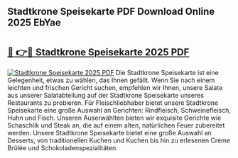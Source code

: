 ## Stadtkrone Speisekarte PDF Download Online 2025 EbYae

# <h2><a href="http://gc9hxw.nevu.top/?p=Stadtkrone+Speisekarte">🔗 👉🔴 Stadtkrone Speisekarte 2025 PDF</a></h2>

[![Stadtkrone Speisekarte 2025 PDF](https://i.imgur.com/dBaPXMq.png)](http://gc9hxw.nevu.top/?p=Stadtkrone+Speisekarte)
Die Stadtkrone Speisekarte ist eine Gelegenheit, etwas zu wählen, das Ihnen gefällt. Wenn Sie nach einem leichten und frischen Gericht suchen, empfehlen wir Ihnen, unsere Salate aus unserer Salatabteilung auf der Stadtkrone Speisekarte unseres Restaurants zu probieren. Für Fleischliebhaber bietet unsere Stadtkrone Speisekarte eine große Auswahl an Gerichten: Rindfleisch, Schweinefleisch, Huhn und Fisch. Unseren Auserwählten bieten wir exquisite Gerichte wie Schaschlik und Steak an, die auf einem alten, natürlichen Feuer zubereitet werden. Unsere Stadtkrone Speisekarte bietet eine große Auswahl an Desserts, von traditionellen Kuchen und Kuchen bis hin zu erlesenen Crème Brûlée und Schokoladenspezialitäten.
